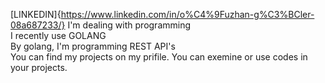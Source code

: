 [LINKEDIN]{https://www.linkedin.com/in/o%C4%9Fuzhan-g%C3%BCler-08a687233/}
I'm dealing with programming<br/>
I recently use GOLANG<br/>
By golang, I'm programming REST API's<br/>
You can find my projects on my prifile. You can exemine or use codes in your projects.

